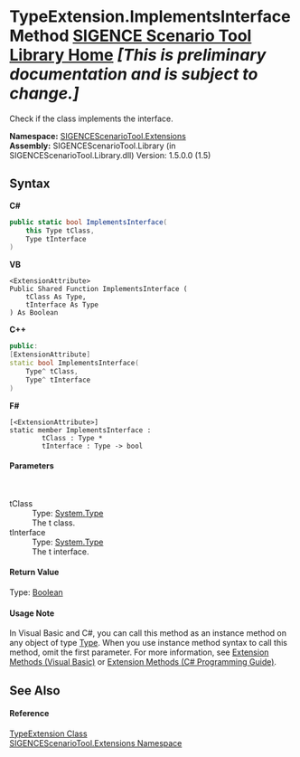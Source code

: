 # TypeExtension.ImplementsInterface Method <a href="https://github.com/ObiWanLansi/SIGENCE-Scenario-Tool">SIGENCE Scenario Tool Library Home</a> _**\[This is preliminary documentation and is subject to change.\]**_

Check if the class implements the interface.

**Namespace:**&nbsp;<a href="f2af11f5-ae9d-3dcc-a4a9-ba07a037925f.md">SIGENCEScenarioTool.Extensions</a><br />**Assembly:**&nbsp;SIGENCEScenarioTool.Library (in SIGENCEScenarioTool.Library.dll) Version: 1.5.0.0 (1.5)

## Syntax

**C#**<br />
``` C#
public static bool ImplementsInterface(
	this Type tClass,
	Type tInterface
)
```

**VB**<br />
``` VB
<ExtensionAttribute>
Public Shared Function ImplementsInterface ( 
	tClass As Type,
	tInterface As Type
) As Boolean
```

**C++**<br />
``` C++
public:
[ExtensionAttribute]
static bool ImplementsInterface(
	Type^ tClass, 
	Type^ tInterface
)
```

**F#**<br />
``` F#
[<ExtensionAttribute>]
static member ImplementsInterface : 
        tClass : Type * 
        tInterface : Type -> bool 

```


#### Parameters
&nbsp;<dl><dt>tClass</dt><dd>Type: <a href="http://msdn2.microsoft.com/en-us/library/42892f65" target="_blank">System.Type</a><br />The t class.</dd><dt>tInterface</dt><dd>Type: <a href="http://msdn2.microsoft.com/en-us/library/42892f65" target="_blank">System.Type</a><br />The t interface.</dd></dl>

#### Return Value
Type: <a href="http://msdn2.microsoft.com/en-us/library/a28wyd50" target="_blank">Boolean</a><br />

#### Usage Note
In Visual Basic and C#, you can call this method as an instance method on any object of type <a href="http://msdn2.microsoft.com/en-us/library/42892f65" target="_blank">Type</a>. When you use instance method syntax to call this method, omit the first parameter. For more information, see <a href="http://msdn.microsoft.com/en-us/library/bb384936.aspx">Extension Methods (Visual Basic)</a> or <a href="http://msdn.microsoft.com/en-us/library/bb383977.aspx">Extension Methods (C# Programming Guide)</a>.

## See Also


#### Reference
<a href="89f8010b-d49e-c347-4cca-5e9a5d3e41fd.md">TypeExtension Class</a><br /><a href="f2af11f5-ae9d-3dcc-a4a9-ba07a037925f.md">SIGENCEScenarioTool.Extensions Namespace</a><br />